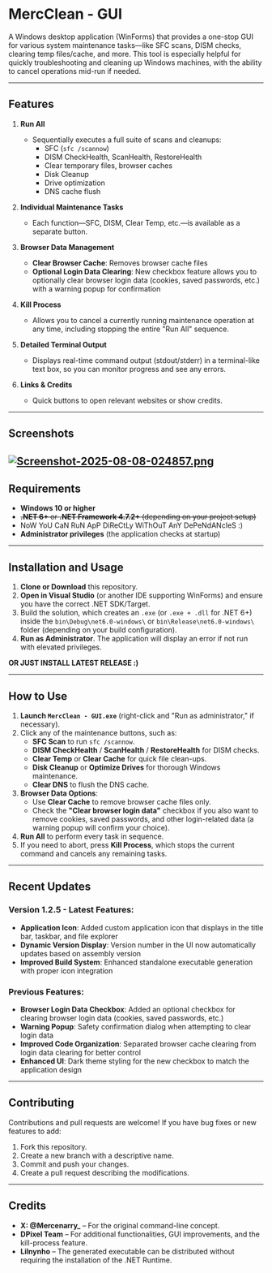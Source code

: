 # MercClean - GUI

A Windows desktop application (WinForms) that provides a one-stop GUI for various system maintenance tasks—like SFC scans, DISM checks, clearing temp files/cache, and more. This tool is especially helpful for quickly troubleshooting and cleaning up Windows machines, with the ability to cancel operations mid-run if needed.

---

## Features

1. **Run All**
   - Sequentially executes a full suite of scans and cleanups:
     - SFC (`sfc /scannow`)
     - DISM CheckHealth, ScanHealth, RestoreHealth
     - Clear temporary files, browser caches
     - Disk Cleanup
     - Drive optimization
     - DNS cache flush

2. **Individual Maintenance Tasks**
   - Each function—SFC, DISM, Clear Temp, etc.—is available as a separate button.

3. **Browser Data Management**
   - **Clear Browser Cache**: Removes browser cache files
   - **Optional Login Data Clearing**: New checkbox feature allows you to optionally clear browser login data (cookies, saved passwords, etc.) with a warning popup for confirmation

4. **Kill Process**
   - Allows you to cancel a currently running maintenance operation at any time, including stopping the entire "Run All" sequence.

5. **Detailed Terminal Output**
   - Displays real-time command output (stdout/stderr) in a terminal-like text box, so you can monitor progress and see any errors.

6. **Links & Credits**
   - Quick buttons to open relevant websites or show credits.

---

## Screenshots

[![Screenshot-2025-08-08-024857.png](https://i.postimg.cc/Dy3cH3M4/Screenshot-2025-08-08-024857.png)](https://postimg.cc/rzgWR3cq)
---

## Requirements

- **Windows 10 or higher**
- ~~**.NET 6+** or **.NET Framework 4.7.2+** (depending on your project setup)~~
- NoW YoU CaN RuN ApP DiReCtLy WiThOuT AnY DePeNdANcIeS :)
- **Administrator privileges** (the application checks at startup)

---

## Installation and Usage

1. **Clone or Download** this repository.
2. **Open in Visual Studio** (or another IDE supporting WinForms) and ensure you have the correct .NET SDK/Target.
3. Build the solution, which creates an `.exe` (or `.exe + .dll` for .NET 6+) inside the `bin\Debug\net6.0-windows\` or `bin\Release\net6.0-windows\` folder (depending on your build configuration).
4. **Run as Administrator**. The application will display an error if not run with elevated privileges.

**OR JUST INSTALL LATEST RELEASE :)**

---

## How to Use

1. **Launch `MercClean - GUI.exe`** (right-click and "Run as administrator," if necessary).
2. Click any of the maintenance buttons, such as:
   - **SFC Scan** to run `sfc /scannow`.
   - **DISM CheckHealth** / **ScanHealth** / **RestoreHealth** for DISM checks.
   - **Clear Temp** or **Clear Cache** for quick file clean-ups.
   - **Disk Cleanup** or **Optimize Drives** for thorough Windows maintenance.
   - **Clear DNS** to flush the DNS cache.
3. **Browser Data Options**:
   - Use **Clear Cache** to remove browser cache files only.
   - Check the **"Clear browser login data"** checkbox if you also want to remove cookies, saved passwords, and other login-related data (a warning popup will confirm your choice).
4. **Run All** to perform every task in sequence.
5. If you need to abort, press **Kill Process**, which stops the current command and cancels any remaining tasks.

---

## Recent Updates

### Version 1.2.5 - Latest Features:
- **Application Icon**: Added custom application icon that displays in the title bar, taskbar, and file explorer
- **Dynamic Version Display**: Version number in the UI now automatically updates based on assembly version
- **Improved Build System**: Enhanced standalone executable generation with proper icon integration

### Previous Features:
- **Browser Login Data Checkbox**: Added an optional checkbox for clearing browser login data (cookies, saved passwords, etc.)
- **Warning Popup**: Safety confirmation dialog when attempting to clear login data
- **Improved Code Organization**: Separated browser cache clearing from login data clearing for better control
- **Enhanced UI**: Dark theme styling for the new checkbox to match the application design

---

## Contributing

Contributions and pull requests are welcome! If you have bug fixes or new features to add:

1. Fork this repository.
2. Create a new branch with a descriptive name.
3. Commit and push your changes.
4. Create a pull request describing the modifications.

---

## Credits

- **X: @Mercenarry_** – For the original command-line concept.
- **DPixel Team** – For additional functionalities, GUI improvements, and the kill-process feature.
- **Lilnynho** – The generated executable can be distributed without requiring the installation of the .NET Runtime.
